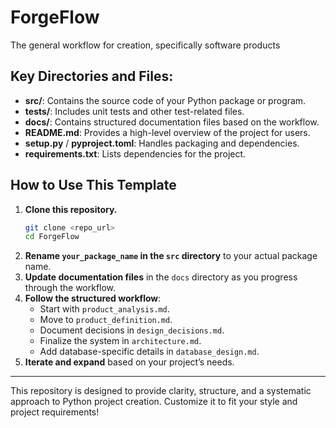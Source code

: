 # ForgeFlow
The general workflow for creation, specifically software products
## Key Directories and Files:
- **src/**: Contains the source code of your Python package or program.
- **tests/**: Includes unit tests and other test-related files.
- **docs/**: Contains structured documentation files based on the workflow.
- **README.md**: Provides a high-level overview of the project for users.
- **setup.py** / **pyproject.toml**: Handles packaging and dependencies.
- **requirements.txt**: Lists dependencies for the project.
## How to Use This Template
1. **Clone this repository.**
   ```bash
   git clone <repo_url>
   cd ForgeFlow
   ```
2. **Rename `your_package_name` in the `src` directory** to your actual package name.
3. **Update documentation files** in the `docs` directory as you progress through the workflow.
4. **Follow the structured workflow**:
   - Start with `product_analysis.md`.
   - Move to `product_definition.md`.
   - Document decisions in `design_decisions.md`.
   - Finalize the system in `architecture.md`.
   - Add database-specific details in `database_design.md`.
5. **Iterate and expand** based on your project’s needs.

---

This repository is designed to provide clarity, structure, and a systematic approach to Python project creation. Customize it to fit your style and project requirements!
